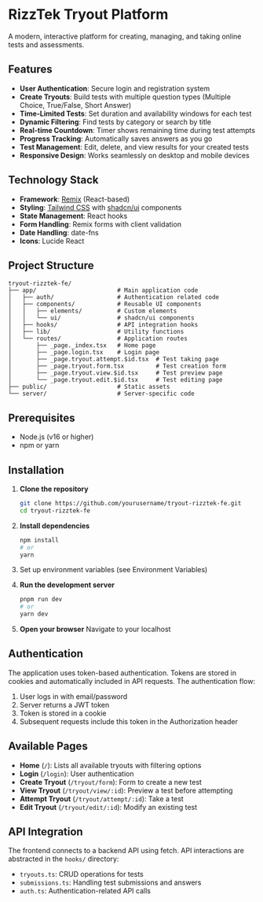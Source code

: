 # RizzTek Tryout Platform

A modern, interactive platform for creating, managing, and taking online tests and assessments.

## Features

- **User Authentication**: Secure login and registration system
- **Create Tryouts**: Build tests with multiple question types (Multiple Choice, True/False, Short Answer)
- **Time-Limited Tests**: Set duration and availability windows for each test
- **Dynamic Filtering**: Find tests by category or search by title
- **Real-time Countdown**: Timer shows remaining time during test attempts
- **Progress Tracking**: Automatically saves answers as you go
- **Test Management**: Edit, delete, and view results for your created tests
- **Responsive Design**: Works seamlessly on desktop and mobile devices

## Technology Stack

- **Framework**: [Remix](https://remix.run/) (React-based)
- **Styling**: [Tailwind CSS](https://tailwindcss.com/) with [shadcn/ui](https://ui.shadcn.com/) components
- **State Management**: React hooks
- **Form Handling**: Remix forms with client validation
- **Date Handling**: date-fns
- **Icons**: Lucide React

## Project Structure

```
tryout-rizztek-fe/
├── app/                       # Main application code
│   ├── auth/                  # Authentication related code
│   ├── components/            # Reusable UI components
│   │   ├── elements/          # Custom elements
│   │   └── ui/                # shadcn/ui components
│   ├── hooks/                 # API integration hooks
│   ├── lib/                   # Utility functions
│   └── routes/                # Application routes
│       ├── _page._index.tsx   # Home page
│       ├── _page.login.tsx    # Login page
│       ├── _page.tryout.attempt.$id.tsx  # Test taking page
│       ├── _page.tryout.form.tsx         # Test creation form
│       ├── _page.tryout.view.$id.tsx     # Test preview page
│       └── _page.tryout.edit.$id.tsx     # Test editing page
├── public/                    # Static assets
└── server/                    # Server-specific code
```

## Prerequisites

- Node.js (v16 or higher)
- npm or yarn

## Installation

1. **Clone the repository**

   ```bash
   git clone https://github.com/yourusername/tryout-rizztek-fe.git
   cd tryout-rizztek-fe
   ```

2. **Install dependencies**

   ```bash
   npm install
   # or
   yarn
   ```

3. Set up environment variables (see Environment Variables)

4. **Run the development server**

   ```bash
   pnpm run dev
   # or
   yarn dev
   ```

5. **Open your browser**
   Navigate to your localhost

## Authentication

The application uses token-based authentication. Tokens are stored in cookies and automatically included in API requests. The authentication flow:

1. User logs in with email/password
2. Server returns a JWT token
3. Token is stored in a cookie
4. Subsequent requests include this token in the Authorization header

## Available Pages

- **Home** (`/`): Lists all available tryouts with filtering options
- **Login** (`/login`): User authentication
- **Create Tryout** (`/tryout/form`): Form to create a new test
- **View Tryout** (`/tryout/view/:id`): Preview a test before attempting
- **Attempt Tryout** (`/tryout/attempt/:id`): Take a test
- **Edit Tryout** (`/tryout/edit/:id`): Modify an existing test

## API Integration

The frontend connects to a backend API using fetch. API interactions are abstracted in the `hooks/` directory:

- `tryouts.ts`: CRUD operations for tests
- `submissions.ts`: Handling test submissions and answers
- `auth.ts`: Authentication-related API calls
